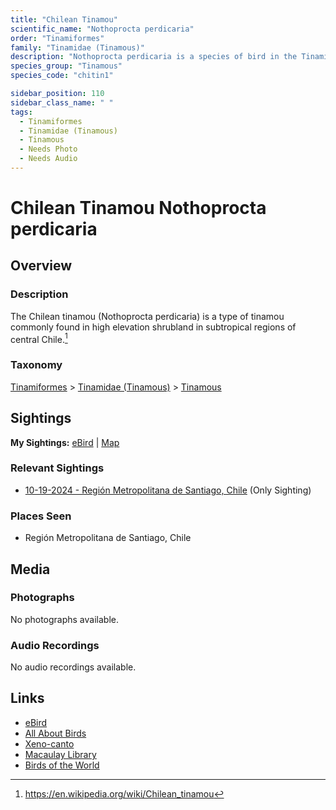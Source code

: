 ```yaml
---
title: "Chilean Tinamou"
scientific_name: "Nothoprocta perdicaria"
order: "Tinamiformes"
family: "Tinamidae (Tinamous)"
description: "Nothoprocta perdicaria is a species of bird in the Tinamidae (Tinamous) family. It has been observed 1 times."
species_group: "Tinamous"
species_code: "chitin1"

sidebar_position: 110
sidebar_class_name: " "
tags: 
  - Tinamiformes
  - Tinamidae (Tinamous)
  - Tinamous
  - Needs Photo
  - Needs Audio
---
```


# Chilean Tinamou <span className='sci_name'>Nothoprocta perdicaria</span>

## Overview

### Description
The Chilean tinamou (Nothoprocta perdicaria) is a type of tinamou commonly found in high elevation shrubland in subtropical regions of central Chile.[^1]

[^1]: https://en.wikipedia.org/wiki/Chilean_tinamou

### Taxonomy
[Tinamiformes](/tags/tinamiformes) > [Tinamidae (Tinamous)](/tags/tinamidae-tinamous) > [Tinamous](/tags/tinamous)


## Sightings

**My Sightings:** [eBird](https://ebird.org/lifelist?r=world&time=life&spp=chitin1) | [Map](/map?species_code=chitin1)

### Relevant Sightings

* [10-19-2024 - Región Metropolitana de Santiago, Chile](https://ebird.org/checklist/S199748080) (Only Sighting)

### Places Seen

* Región Metropolitana de Santiago, Chile



## Media
### Photographs
No photographs available.

### Audio Recordings
No audio recordings available.

## Links
* [eBird](https://ebird.org/species/chitin1) 
* [All About Birds](https://www.allaboutbirds.org/guide/chitin1) 
* [Xeno-canto](https://www.xeno-canto.org/species/nothoprocta-perdicaria) 
* [Macaulay Library](https://search.macaulaylibrary.org/catalog?taxonCode=chitin1&sort=rating_rank_desc)
* [Birds of the World](https://birdsoftheworld.org/bow/species/chitin1)

